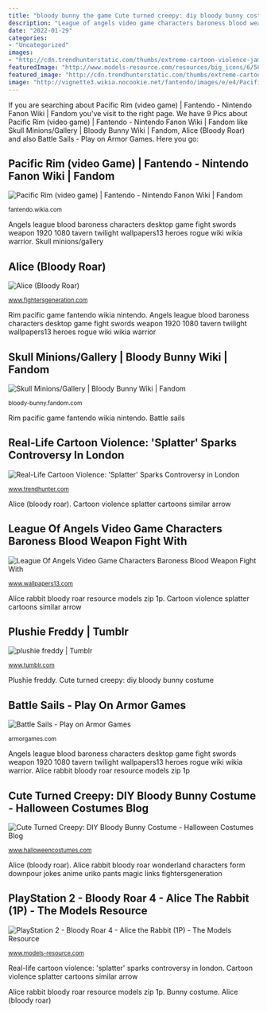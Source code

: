 ```yaml
---
title: "bloody bunny the game Cute turned creepy: diy bloody bunny costume"
description: "League of angels video game characters baroness blood weapon fight with"
date: "2022-01-29"
categories:
- "Uncategorized"
images:
- "http://cdn.trendhunterstatic.com/thumbs/extreme-cartoon-violence-james-cautys-controversial-splatter-exhibition.jpeg"
featuredImage: "http://www.models-resource.com/resources/big_icons/6/5689.png"
featured_image: "http://cdn.trendhunterstatic.com/thumbs/extreme-cartoon-violence-james-cautys-controversial-splatter-exhibition.jpeg"
image: "http://vignette3.wikia.nocookie.net/fantendo/images/e/e4/Pacific_Rim_cover.jpg/revision/latest?cb=20130514020641"
---
```


If you are searching about Pacific Rim (video game) | Fantendo - Nintendo Fanon Wiki | Fandom you've visit to the right page. We have 9 Pics about Pacific Rim (video game) | Fantendo - Nintendo Fanon Wiki | Fandom like Skull Minions/Gallery | Bloody Bunny Wiki | Fandom, Alice (Bloody Roar) and also Battle Sails - Play on Armor Games. Here you go:

## Pacific Rim (video Game) | Fantendo - Nintendo Fanon Wiki | Fandom

![Pacific Rim (video game) | Fantendo - Nintendo Fanon Wiki | Fandom](http://vignette3.wikia.nocookie.net/fantendo/images/e/e4/Pacific_Rim_cover.jpg/revision/latest?cb=20130514020641 "Freddy plushie")

<small>fantendo.wikia.com</small>

Angels league blood baroness characters desktop game fight swords weapon 1920 1080 tavern twilight wallpapers13 heroes rogue wiki wikia warrior. Skull minions/gallery

## Alice (Bloody Roar)

![Alice (Bloody Roar)](https://www.fightersgeneration.com/characters/alice-ex2.jpg "League of angels video game characters baroness blood weapon fight with")

<small>www.fightersgeneration.com</small>

Rim pacific game fantendo wikia nintendo. Angels league blood baroness characters desktop game fight swords weapon 1920 1080 tavern twilight wallpapers13 heroes rogue wiki wikia warrior

## Skull Minions/Gallery | Bloody Bunny Wiki | Fandom

![Skull Minions/Gallery | Bloody Bunny Wiki | Fandom](https://vignette.wikia.nocookie.net/bloody-bunny/images/9/91/Who_are_Skull_Minions.png/revision/latest?cb=20190602035716 "Pacific rim (video game)")

<small>bloody-bunny.fandom.com</small>

Rim pacific game fantendo wikia nintendo. Battle sails

## Real-Life Cartoon Violence: &#039;Splatter&#039; Sparks Controversy In London

![Real-Life Cartoon Violence: &#039;Splatter&#039; Sparks Controversy in London](http://cdn.trendhunterstatic.com/thumbs/extreme-cartoon-violence-james-cautys-controversial-splatter-exhibition.jpeg "Alice rabbit bloody roar resource models zip 1p")

<small>www.trendhunter.com</small>

Alice (bloody roar). Cartoon violence splatter cartoons similar arrow

## League Of Angels Video Game Characters Baroness Blood Weapon Fight With

![League Of Angels Video Game Characters Baroness Blood Weapon Fight With](http://www.wallpapers13.com/wp-content/uploads/2017/04/League-Of-Angels-video-game-characters-Baroness-Blood-Weapon-fight-with-swords-Desktop-HD-Wallpaper-1920x1080-1440x900.jpg "Cute turned creepy: diy bloody bunny costume")

<small>www.wallpapers13.com</small>

Alice rabbit bloody roar resource models zip 1p. Cartoon violence splatter cartoons similar arrow

## Plushie Freddy | Tumblr

![plushie freddy | Tumblr](https://64.media.tumblr.com/b8eb128afac0665e74a47f764d8c1844/9d140bd61ad1d8f4-28/s2560x500/80fdbee0a9518ade8caa63bf59717e410e0caae4.jpg "Cute turned creepy: diy bloody bunny costume")

<small>www.tumblr.com</small>

Plushie freddy. Cute turned creepy: diy bloody bunny costume

## Battle Sails - Play On Armor Games

![Battle Sails - Play on Armor Games](https://gamemedia.armorgames.com/17861/icn_heroimage.png "Pacific rim (video game)")

<small>armorgames.com</small>

Angels league blood baroness characters desktop game fight swords weapon 1920 1080 tavern twilight wallpapers13 heroes rogue wiki wikia warrior. Alice rabbit bloody roar resource models zip 1p

## Cute Turned Creepy: DIY Bloody Bunny Costume - Halloween Costumes Blog

![Cute Turned Creepy: DIY Bloody Bunny Costume - Halloween Costumes Blog](https://images.halloweencostumes.com/blog/images/873/4713-1/bloody-bunny-3.jpg "Alice rabbit bloody roar resource models zip 1p")

<small>www.halloweencostumes.com</small>

Alice (bloody roar). Alice rabbit bloody roar wonderland characters form downpour jokes anime uriko pants magic links fightersgeneration

## PlayStation 2 - Bloody Roar 4 - Alice The Rabbit (1P) - The Models Resource

![PlayStation 2 - Bloody Roar 4 - Alice the Rabbit (1P) - The Models Resource](http://www.models-resource.com/resources/big_icons/6/5689.png "Cartoon violence splatter cartoons similar arrow")

<small>www.models-resource.com</small>

Real-life cartoon violence: &#039;splatter&#039; sparks controversy in london. Cartoon violence splatter cartoons similar arrow

Alice rabbit bloody roar resource models zip 1p. Bunny costume. Alice (bloody roar)
